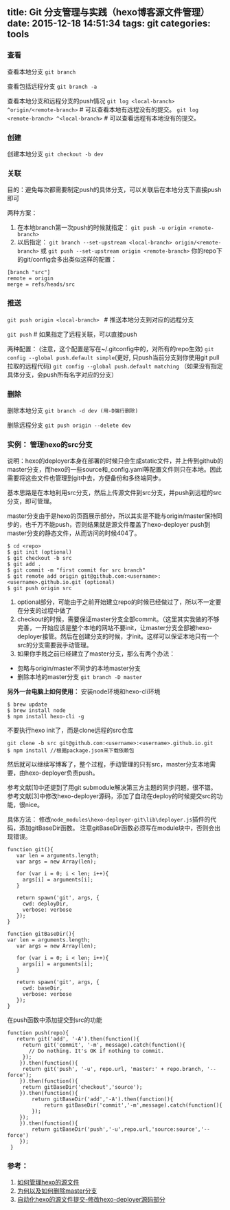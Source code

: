 title: Git 分支管理与实践（hexo博客源文件管理）
date: 2015-12-18 14:51:34
tags: git
categories: tools
---

### 查看

查看本地分支
`git branch`

查看包括远程分支
`git branch -a`

查看本地分支和远程分支的push情况
`git log <local-branch> ^origin/<remote-branch>`   # 可以查看本地有远程没有的提交。
`git log <remote-branch> ^<local-branch>`       # 可以查看远程有本地没有的提交。


### 创建

创建本地分支
`git checkout -b dev`


### 关联
目的：避免每次都需要制定push的具体分支，可以关联后在本地分支下直接push即可

两种方案：
1. 在本地branch第一次push的时候就指定：
    `git push -u origin <remote-branch>`
2.  以后指定：
    `git branch --set-upstream <local-branch> origin/<remote-branch>`
    或
    `git push --set-upstream origin <remote-branch>`
你的repo下的git/config会多出类似这样的配置：
```
[branch "src"]
remote = origin
merge = refs/heads/src
```

### 推送
`git push origin <local-branch> `  # 推送本地分支到对应的远程分支

`git push` # 如果指定了远程关联，可以直接push

两种配置： (注意，这个配置是写在~/.gitconfig中的，对所有的repo生效)
`git config --global push.default simple`(更好, 只push当前分支到你使用git pull拉取的远程代码)
`git config --global push.default matching` （如果没有指定具体分支，会push所有名字对应的分支）


### 删除
删除本地分支
`git branch -d dev (用-D强行删除)`

删除远程分支
`git push origin --delete dev`


### 实例： 管理hexo的src分支
说明：hexo的deployer本身在部署的时候只会生成static文件，并上传到github的master分支，而hexo的一些source和\_config.yaml等配置文件则只在本地。因此需要将这些文件也管理到git中去，方便备份和多终端同步。

基本思路是在本地利用src分支，然后上传源文件到src分支，并push到远程的src分支，即可管理。

master分支由于是hexo的页面展示部分，所以其实是不能与origin/master保持同步的，也千万不能push，否则结果就是源文件覆盖了hexo-deployer push到master分支的静态文件，从而访问的时候404了。

```
$ cd <repo>
$ git init (optional)
$ git checkout -b src
$ git add .
$ git commit -m "first commit for src branch"
$ git remote add origin git@github.com:<username>:<username>.github.io.git (optional)
$ git push origin src
```

1. optional部分，可能由于之前开始建立repo的时候已经做过了，所以不一定要在分支的过程中做了
2. checkout的时候，需要保证master分支全部commit。（这里其实我做的不够完善，一开始应该是整个本地的网站不要init，让master分支全部被hexo-deployer接管。然后在创建分支的时候，才init。这样可以保证本地只有一个src的分支需要我手动管理。
3.  如果你手贱之前已经建立了master分支，那么有两个办法：
 - 忽略与origin/master不同步的本地master分支
 - 删除本地的master分支 `git branch -D master`

**另外一台电脑上如何使用：**
安装node环境和hexo-cli环境
```
$ brew update 
$ brew install node
$ npm install hexo-cli -g
```

不要执行hexo init了，而是clone远程的src仓库
```
git clone -b src git@github.com:<username>:<username>.github.io.git
$ npm install //根据package.json来下载依赖包
```
然后就可以继续写博客了，整个过程，手动管理的只有src，master分支本地需要，由hexo-deployer负责push。

参考文献[1]中还提到了用git submodule解决第三方主题的同步问题，很不错。
参考文献[3]中修改hexo-deployer源码，添加了自动在deploy的时候提交src的功能，很nice。

具体方法：
修改`node_modules\hexo-deployer-git\lib\deployer.js`插件的代码，添加gitBaseDir函数。 注意gitBaseDir函数必须写在module块中，否则会出现错误。
```
function git(){
   var len = arguments.length;
   var args = new Array(len);

   for (var i = 0; i < len; i++){
     args[i] = arguments[i];
   }

   return spawn('git', args, {
     cwd: deployDir,
     verbose: verbose
   });
}
 
function gitBaseDir(){
var len = arguments.length;
   var args = new Array(len);

   for (var i = 0; i < len; i++){
     args[i] = arguments[i];
   }

   return spawn('git', args, {
     cwd: baseDir,
     verbose: verbose
   });
}
```

在push函数中添加提交到src的功能
```
function push(repo){
   return git('add', '-A').then(function(){
     return git('commit', '-m', message).catch(function(){
       // Do nothing. It's OK if nothing to commit.
     });
    }).then(function(){
     return git('push', '-u', repo.url, 'master:' + repo.branch, '--force');
    }).then(function(){
     return gitBaseDir('checkout','source');
    }).then(function(){
        return gitBaseDir('add','-A').then(function(){
            return gitBaseDir('commit','-m',message).catch(function(){
        });
    });
    }).then(function(){
        return gitBaseDir('push','-u',repo.url,'source:source','--force')
    });
 }
```


### 参考：
1. [如何管理hexo的源文件](http://devtian.me/2015/03/17/blog-sync-solution/)
2. [为何以及如何删除master分支](https://gitcafe.com/GitCafe/Help/wiki/%E5%A6%82%E4%BD%95%E5%88%A0%E9%99%A4-Master-%E5%88%86%E6%94%AF?locale=zh-CN)
3. [自动化hexo的源文件提交-修改hexo-deployer源码部分](http://boenyang.github.io/2015/09/09/hello-world/)
 

